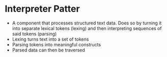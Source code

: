 # Interpreter Patter
- A component that processes structured text data. Does so by turning it into separate lexical tokens (lexing) and then interpreting sequences of said tokens (parsing)
- Lexing turns  text into a set of tokens
- Parsing tokens into meaningful constructs
- Parsed data can then be traversed

